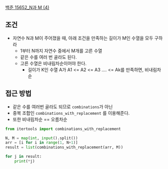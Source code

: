 
[백준 15652_N과 M (4)](https://www.acmicpc.net/problem/15652)


## 조건

- 자연수 N과 M이 주어졌을 때, 아래 조건을 만족하는 길이가 M인 수열을 모두 구하라
	- 1부터 N까지 자연수 중에서 M개를 고른 수열
	- 같은 수를 여러 번 골라도 된다.
	- 고른 수열은 비내림차순이어야 한다.
		- 길이가 K인 수열 A가 A1 <= A2 <= A3 .... <= Ak를 만족하면, 비내림차순



## 접근 방법

- 같은 수를 여러번 골라도 되므로 `combinations`가 아닌 
- 중복 조합인 `combinations_with_replacement` 를 이용해준다.
- 또한 비내림차순 == 오름차순



```python
from itertools import combinations_with_replacement

N, M = map(int, input().split())
arr = [i for i in range(1, N+1)]
result = list(combinations_with_replacement(arr, M))

for j in result:
    print(*j)
```